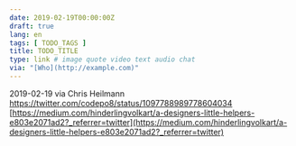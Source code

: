 ```yaml
---
date: 2019-02-19T00:00:00Z
draft: true
lang: en
tags: [ TODO_TAGS ]
title: TODO_TITLE
type: link # image quote video text audio chat
via: "[Who](http://example.com)"
---
```



2019-02-19 via Chris Heilmann
https://twitter.com/codepo8/status/1097788989778604034
[https://medium.com/hinderlingvolkart/a-designers-little-helpers-e803e2071ad2?_referrer=twitter](https://medium.com/hinderlingvolkart/a-designers-little-helpers-e803e2071ad2?_referrer=twitter)

